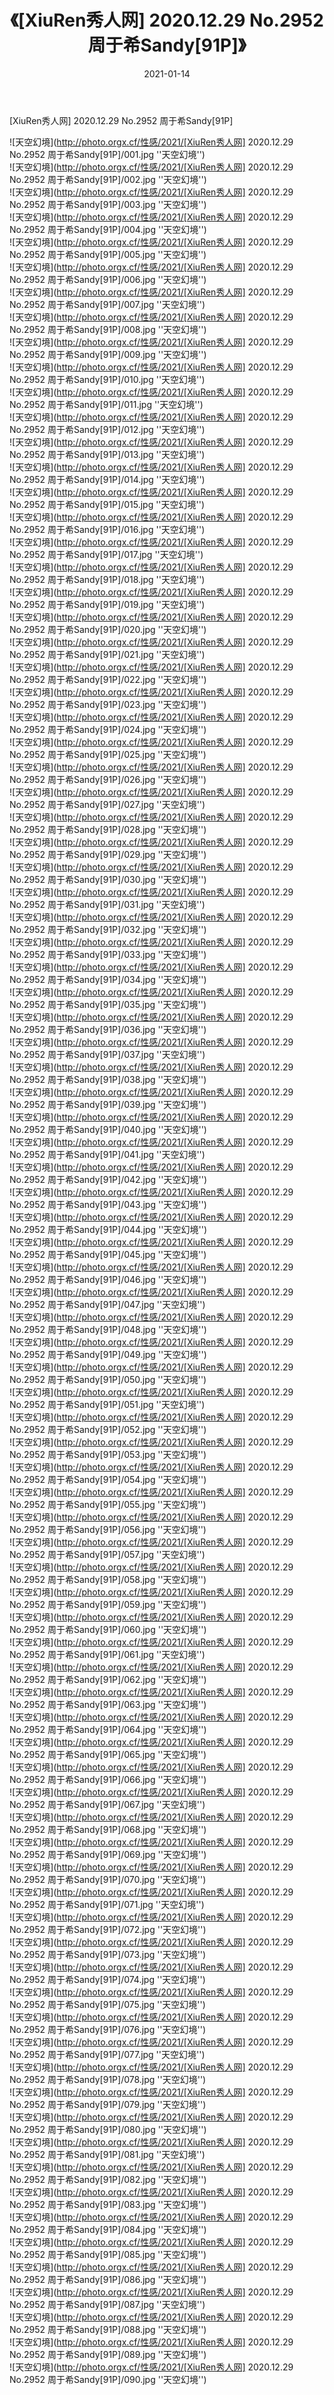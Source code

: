 ﻿---
layout: post
title:  《[XiuRen秀人网] 2020.12.29 No.2952 周于希Sandy[91P]》
date:   2021-01-14
image: http://photo.orgx.cf/性感/2021/[XiuRen秀人网] 2020.12.29 No.2952 周于希Sandy[91P]/000.jpg
categories: [美女, 性感, 泳衣]
---

[XiuRen秀人网] 2020.12.29 No.2952 周于希Sandy[91P]



![天空幻境](http://photo.orgx.cf/性感/2021/[XiuRen秀人网] 2020.12.29 No.2952 周于希Sandy[91P]/001.jpg ''天空幻境'') <br>
![天空幻境](http://photo.orgx.cf/性感/2021/[XiuRen秀人网] 2020.12.29 No.2952 周于希Sandy[91P]/002.jpg ''天空幻境'') <br>
![天空幻境](http://photo.orgx.cf/性感/2021/[XiuRen秀人网] 2020.12.29 No.2952 周于希Sandy[91P]/003.jpg ''天空幻境'') <br>
![天空幻境](http://photo.orgx.cf/性感/2021/[XiuRen秀人网] 2020.12.29 No.2952 周于希Sandy[91P]/004.jpg ''天空幻境'') <br>
![天空幻境](http://photo.orgx.cf/性感/2021/[XiuRen秀人网] 2020.12.29 No.2952 周于希Sandy[91P]/005.jpg ''天空幻境'') <br>
![天空幻境](http://photo.orgx.cf/性感/2021/[XiuRen秀人网] 2020.12.29 No.2952 周于希Sandy[91P]/006.jpg ''天空幻境'') <br>
![天空幻境](http://photo.orgx.cf/性感/2021/[XiuRen秀人网] 2020.12.29 No.2952 周于希Sandy[91P]/007.jpg ''天空幻境'') <br>
![天空幻境](http://photo.orgx.cf/性感/2021/[XiuRen秀人网] 2020.12.29 No.2952 周于希Sandy[91P]/008.jpg ''天空幻境'') <br>
![天空幻境](http://photo.orgx.cf/性感/2021/[XiuRen秀人网] 2020.12.29 No.2952 周于希Sandy[91P]/009.jpg ''天空幻境'') <br>
![天空幻境](http://photo.orgx.cf/性感/2021/[XiuRen秀人网] 2020.12.29 No.2952 周于希Sandy[91P]/010.jpg ''天空幻境'') <br>
![天空幻境](http://photo.orgx.cf/性感/2021/[XiuRen秀人网] 2020.12.29 No.2952 周于希Sandy[91P]/011.jpg ''天空幻境'') <br>
![天空幻境](http://photo.orgx.cf/性感/2021/[XiuRen秀人网] 2020.12.29 No.2952 周于希Sandy[91P]/012.jpg ''天空幻境'') <br>
![天空幻境](http://photo.orgx.cf/性感/2021/[XiuRen秀人网] 2020.12.29 No.2952 周于希Sandy[91P]/013.jpg ''天空幻境'') <br>
![天空幻境](http://photo.orgx.cf/性感/2021/[XiuRen秀人网] 2020.12.29 No.2952 周于希Sandy[91P]/014.jpg ''天空幻境'') <br>
![天空幻境](http://photo.orgx.cf/性感/2021/[XiuRen秀人网] 2020.12.29 No.2952 周于希Sandy[91P]/015.jpg ''天空幻境'') <br>
![天空幻境](http://photo.orgx.cf/性感/2021/[XiuRen秀人网] 2020.12.29 No.2952 周于希Sandy[91P]/016.jpg ''天空幻境'') <br>
![天空幻境](http://photo.orgx.cf/性感/2021/[XiuRen秀人网] 2020.12.29 No.2952 周于希Sandy[91P]/017.jpg ''天空幻境'') <br>
![天空幻境](http://photo.orgx.cf/性感/2021/[XiuRen秀人网] 2020.12.29 No.2952 周于希Sandy[91P]/018.jpg ''天空幻境'') <br>
![天空幻境](http://photo.orgx.cf/性感/2021/[XiuRen秀人网] 2020.12.29 No.2952 周于希Sandy[91P]/019.jpg ''天空幻境'') <br>
![天空幻境](http://photo.orgx.cf/性感/2021/[XiuRen秀人网] 2020.12.29 No.2952 周于希Sandy[91P]/020.jpg ''天空幻境'') <br>
![天空幻境](http://photo.orgx.cf/性感/2021/[XiuRen秀人网] 2020.12.29 No.2952 周于希Sandy[91P]/021.jpg ''天空幻境'') <br>
![天空幻境](http://photo.orgx.cf/性感/2021/[XiuRen秀人网] 2020.12.29 No.2952 周于希Sandy[91P]/022.jpg ''天空幻境'') <br>
![天空幻境](http://photo.orgx.cf/性感/2021/[XiuRen秀人网] 2020.12.29 No.2952 周于希Sandy[91P]/023.jpg ''天空幻境'') <br>
![天空幻境](http://photo.orgx.cf/性感/2021/[XiuRen秀人网] 2020.12.29 No.2952 周于希Sandy[91P]/024.jpg ''天空幻境'') <br>
![天空幻境](http://photo.orgx.cf/性感/2021/[XiuRen秀人网] 2020.12.29 No.2952 周于希Sandy[91P]/025.jpg ''天空幻境'') <br>
![天空幻境](http://photo.orgx.cf/性感/2021/[XiuRen秀人网] 2020.12.29 No.2952 周于希Sandy[91P]/026.jpg ''天空幻境'') <br>
![天空幻境](http://photo.orgx.cf/性感/2021/[XiuRen秀人网] 2020.12.29 No.2952 周于希Sandy[91P]/027.jpg ''天空幻境'') <br>
![天空幻境](http://photo.orgx.cf/性感/2021/[XiuRen秀人网] 2020.12.29 No.2952 周于希Sandy[91P]/028.jpg ''天空幻境'') <br>
![天空幻境](http://photo.orgx.cf/性感/2021/[XiuRen秀人网] 2020.12.29 No.2952 周于希Sandy[91P]/029.jpg ''天空幻境'') <br>
![天空幻境](http://photo.orgx.cf/性感/2021/[XiuRen秀人网] 2020.12.29 No.2952 周于希Sandy[91P]/030.jpg ''天空幻境'') <br>
![天空幻境](http://photo.orgx.cf/性感/2021/[XiuRen秀人网] 2020.12.29 No.2952 周于希Sandy[91P]/031.jpg ''天空幻境'') <br>
![天空幻境](http://photo.orgx.cf/性感/2021/[XiuRen秀人网] 2020.12.29 No.2952 周于希Sandy[91P]/032.jpg ''天空幻境'') <br>
![天空幻境](http://photo.orgx.cf/性感/2021/[XiuRen秀人网] 2020.12.29 No.2952 周于希Sandy[91P]/033.jpg ''天空幻境'') <br>
![天空幻境](http://photo.orgx.cf/性感/2021/[XiuRen秀人网] 2020.12.29 No.2952 周于希Sandy[91P]/034.jpg ''天空幻境'') <br>
![天空幻境](http://photo.orgx.cf/性感/2021/[XiuRen秀人网] 2020.12.29 No.2952 周于希Sandy[91P]/035.jpg ''天空幻境'') <br>
![天空幻境](http://photo.orgx.cf/性感/2021/[XiuRen秀人网] 2020.12.29 No.2952 周于希Sandy[91P]/036.jpg ''天空幻境'') <br>
![天空幻境](http://photo.orgx.cf/性感/2021/[XiuRen秀人网] 2020.12.29 No.2952 周于希Sandy[91P]/037.jpg ''天空幻境'') <br>
![天空幻境](http://photo.orgx.cf/性感/2021/[XiuRen秀人网] 2020.12.29 No.2952 周于希Sandy[91P]/038.jpg ''天空幻境'') <br>
![天空幻境](http://photo.orgx.cf/性感/2021/[XiuRen秀人网] 2020.12.29 No.2952 周于希Sandy[91P]/039.jpg ''天空幻境'') <br>
![天空幻境](http://photo.orgx.cf/性感/2021/[XiuRen秀人网] 2020.12.29 No.2952 周于希Sandy[91P]/040.jpg ''天空幻境'') <br>
![天空幻境](http://photo.orgx.cf/性感/2021/[XiuRen秀人网] 2020.12.29 No.2952 周于希Sandy[91P]/041.jpg ''天空幻境'') <br>
![天空幻境](http://photo.orgx.cf/性感/2021/[XiuRen秀人网] 2020.12.29 No.2952 周于希Sandy[91P]/042.jpg ''天空幻境'') <br>
![天空幻境](http://photo.orgx.cf/性感/2021/[XiuRen秀人网] 2020.12.29 No.2952 周于希Sandy[91P]/043.jpg ''天空幻境'') <br>
![天空幻境](http://photo.orgx.cf/性感/2021/[XiuRen秀人网] 2020.12.29 No.2952 周于希Sandy[91P]/044.jpg ''天空幻境'') <br>
![天空幻境](http://photo.orgx.cf/性感/2021/[XiuRen秀人网] 2020.12.29 No.2952 周于希Sandy[91P]/045.jpg ''天空幻境'') <br>
![天空幻境](http://photo.orgx.cf/性感/2021/[XiuRen秀人网] 2020.12.29 No.2952 周于希Sandy[91P]/046.jpg ''天空幻境'') <br>
![天空幻境](http://photo.orgx.cf/性感/2021/[XiuRen秀人网] 2020.12.29 No.2952 周于希Sandy[91P]/047.jpg ''天空幻境'') <br>
![天空幻境](http://photo.orgx.cf/性感/2021/[XiuRen秀人网] 2020.12.29 No.2952 周于希Sandy[91P]/048.jpg ''天空幻境'') <br>
![天空幻境](http://photo.orgx.cf/性感/2021/[XiuRen秀人网] 2020.12.29 No.2952 周于希Sandy[91P]/049.jpg ''天空幻境'') <br>
![天空幻境](http://photo.orgx.cf/性感/2021/[XiuRen秀人网] 2020.12.29 No.2952 周于希Sandy[91P]/050.jpg ''天空幻境'') <br>
![天空幻境](http://photo.orgx.cf/性感/2021/[XiuRen秀人网] 2020.12.29 No.2952 周于希Sandy[91P]/051.jpg ''天空幻境'') <br>
![天空幻境](http://photo.orgx.cf/性感/2021/[XiuRen秀人网] 2020.12.29 No.2952 周于希Sandy[91P]/052.jpg ''天空幻境'') <br>
![天空幻境](http://photo.orgx.cf/性感/2021/[XiuRen秀人网] 2020.12.29 No.2952 周于希Sandy[91P]/053.jpg ''天空幻境'') <br>
![天空幻境](http://photo.orgx.cf/性感/2021/[XiuRen秀人网] 2020.12.29 No.2952 周于希Sandy[91P]/054.jpg ''天空幻境'') <br>
![天空幻境](http://photo.orgx.cf/性感/2021/[XiuRen秀人网] 2020.12.29 No.2952 周于希Sandy[91P]/055.jpg ''天空幻境'') <br>
![天空幻境](http://photo.orgx.cf/性感/2021/[XiuRen秀人网] 2020.12.29 No.2952 周于希Sandy[91P]/056.jpg ''天空幻境'') <br>
![天空幻境](http://photo.orgx.cf/性感/2021/[XiuRen秀人网] 2020.12.29 No.2952 周于希Sandy[91P]/057.jpg ''天空幻境'') <br>
![天空幻境](http://photo.orgx.cf/性感/2021/[XiuRen秀人网] 2020.12.29 No.2952 周于希Sandy[91P]/058.jpg ''天空幻境'') <br>
![天空幻境](http://photo.orgx.cf/性感/2021/[XiuRen秀人网] 2020.12.29 No.2952 周于希Sandy[91P]/059.jpg ''天空幻境'') <br>
![天空幻境](http://photo.orgx.cf/性感/2021/[XiuRen秀人网] 2020.12.29 No.2952 周于希Sandy[91P]/060.jpg ''天空幻境'') <br>
![天空幻境](http://photo.orgx.cf/性感/2021/[XiuRen秀人网] 2020.12.29 No.2952 周于希Sandy[91P]/061.jpg ''天空幻境'') <br>
![天空幻境](http://photo.orgx.cf/性感/2021/[XiuRen秀人网] 2020.12.29 No.2952 周于希Sandy[91P]/062.jpg ''天空幻境'') <br>
![天空幻境](http://photo.orgx.cf/性感/2021/[XiuRen秀人网] 2020.12.29 No.2952 周于希Sandy[91P]/063.jpg ''天空幻境'') <br>
![天空幻境](http://photo.orgx.cf/性感/2021/[XiuRen秀人网] 2020.12.29 No.2952 周于希Sandy[91P]/064.jpg ''天空幻境'') <br>
![天空幻境](http://photo.orgx.cf/性感/2021/[XiuRen秀人网] 2020.12.29 No.2952 周于希Sandy[91P]/065.jpg ''天空幻境'') <br>
![天空幻境](http://photo.orgx.cf/性感/2021/[XiuRen秀人网] 2020.12.29 No.2952 周于希Sandy[91P]/066.jpg ''天空幻境'') <br>
![天空幻境](http://photo.orgx.cf/性感/2021/[XiuRen秀人网] 2020.12.29 No.2952 周于希Sandy[91P]/067.jpg ''天空幻境'') <br>
![天空幻境](http://photo.orgx.cf/性感/2021/[XiuRen秀人网] 2020.12.29 No.2952 周于希Sandy[91P]/068.jpg ''天空幻境'') <br>
![天空幻境](http://photo.orgx.cf/性感/2021/[XiuRen秀人网] 2020.12.29 No.2952 周于希Sandy[91P]/069.jpg ''天空幻境'') <br>
![天空幻境](http://photo.orgx.cf/性感/2021/[XiuRen秀人网] 2020.12.29 No.2952 周于希Sandy[91P]/070.jpg ''天空幻境'') <br>
![天空幻境](http://photo.orgx.cf/性感/2021/[XiuRen秀人网] 2020.12.29 No.2952 周于希Sandy[91P]/071.jpg ''天空幻境'') <br>
![天空幻境](http://photo.orgx.cf/性感/2021/[XiuRen秀人网] 2020.12.29 No.2952 周于希Sandy[91P]/072.jpg ''天空幻境'') <br>
![天空幻境](http://photo.orgx.cf/性感/2021/[XiuRen秀人网] 2020.12.29 No.2952 周于希Sandy[91P]/073.jpg ''天空幻境'') <br>
![天空幻境](http://photo.orgx.cf/性感/2021/[XiuRen秀人网] 2020.12.29 No.2952 周于希Sandy[91P]/074.jpg ''天空幻境'') <br>
![天空幻境](http://photo.orgx.cf/性感/2021/[XiuRen秀人网] 2020.12.29 No.2952 周于希Sandy[91P]/075.jpg ''天空幻境'') <br>
![天空幻境](http://photo.orgx.cf/性感/2021/[XiuRen秀人网] 2020.12.29 No.2952 周于希Sandy[91P]/076.jpg ''天空幻境'') <br>
![天空幻境](http://photo.orgx.cf/性感/2021/[XiuRen秀人网] 2020.12.29 No.2952 周于希Sandy[91P]/077.jpg ''天空幻境'') <br>
![天空幻境](http://photo.orgx.cf/性感/2021/[XiuRen秀人网] 2020.12.29 No.2952 周于希Sandy[91P]/078.jpg ''天空幻境'') <br>
![天空幻境](http://photo.orgx.cf/性感/2021/[XiuRen秀人网] 2020.12.29 No.2952 周于希Sandy[91P]/079.jpg ''天空幻境'') <br>
![天空幻境](http://photo.orgx.cf/性感/2021/[XiuRen秀人网] 2020.12.29 No.2952 周于希Sandy[91P]/080.jpg ''天空幻境'') <br>
![天空幻境](http://photo.orgx.cf/性感/2021/[XiuRen秀人网] 2020.12.29 No.2952 周于希Sandy[91P]/081.jpg ''天空幻境'') <br>
![天空幻境](http://photo.orgx.cf/性感/2021/[XiuRen秀人网] 2020.12.29 No.2952 周于希Sandy[91P]/082.jpg ''天空幻境'') <br>
![天空幻境](http://photo.orgx.cf/性感/2021/[XiuRen秀人网] 2020.12.29 No.2952 周于希Sandy[91P]/083.jpg ''天空幻境'') <br>
![天空幻境](http://photo.orgx.cf/性感/2021/[XiuRen秀人网] 2020.12.29 No.2952 周于希Sandy[91P]/084.jpg ''天空幻境'') <br>
![天空幻境](http://photo.orgx.cf/性感/2021/[XiuRen秀人网] 2020.12.29 No.2952 周于希Sandy[91P]/085.jpg ''天空幻境'') <br>
![天空幻境](http://photo.orgx.cf/性感/2021/[XiuRen秀人网] 2020.12.29 No.2952 周于希Sandy[91P]/086.jpg ''天空幻境'') <br>
![天空幻境](http://photo.orgx.cf/性感/2021/[XiuRen秀人网] 2020.12.29 No.2952 周于希Sandy[91P]/087.jpg ''天空幻境'') <br>
![天空幻境](http://photo.orgx.cf/性感/2021/[XiuRen秀人网] 2020.12.29 No.2952 周于希Sandy[91P]/088.jpg ''天空幻境'') <br>
![天空幻境](http://photo.orgx.cf/性感/2021/[XiuRen秀人网] 2020.12.29 No.2952 周于希Sandy[91P]/089.jpg ''天空幻境'') <br>
![天空幻境](http://photo.orgx.cf/性感/2021/[XiuRen秀人网] 2020.12.29 No.2952 周于希Sandy[91P]/090.jpg ''天空幻境'') <br>